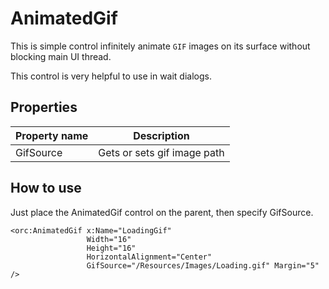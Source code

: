 AnimatedGif
===========

This is simple control infinitely animate `GIF` images on its surface without blocking main UI thread.

This control is very helpful to use in wait dialogs.

## Properties

Property name|Description
-|-
GifSource|Gets or sets gif image path

## How to use

Just place the AnimatedGif control on the parent, then specify GifSource.

```
<orc:AnimatedGif x:Name="LoadingGif" 
                 Width="16" 
                 Height="16" 
                 HorizontalAlignment="Center"
                 GifSource="/Resources/Images/Loading.gif" Margin="5" />
```